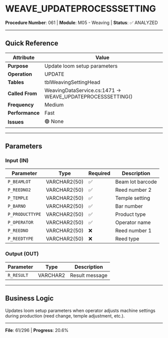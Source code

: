 # WEAVE_UPDATEPROCESSSETTING

**Procedure Number**: 061 | **Module**: M05 - Weaving | **Status**: ✅ ANALYZED

---

## Quick Reference

| Attribute | Value |
|-----------|-------|
| **Purpose** | Update loom setup parameters |
| **Operation** | UPDATE |
| **Tables** | tblWeavingSettingHead |
| **Called From** | WeavingDataService.cs:1471 → WEAVE_UPDATEPROCESSSETTING() |
| **Frequency** | Medium |
| **Performance** | Fast |
| **Issues** | 🟢 None |

---

## Parameters

### Input (IN)

| Parameter | Type | Required | Description |
|-----------|------|----------|-------------|
| `P_BEAMLOT` | VARCHAR2(50) | ✅ | Beam lot barcode |
| `P_REEDNO2` | VARCHAR2(50) | ✅ | Reed number 2 |
| `P_TEMPLE` | VARCHAR2(50) | ✅ | Temple setting |
| `P_BARNO` | VARCHAR2(50) | ✅ | Bar number |
| `P_PRODUCTTYPE` | VARCHAR2(50) | ✅ | Product type |
| `P_OPERATOR` | VARCHAR2(50) | ✅ | Operator name |
| `P_REEDNO` | VARCHAR2(50) | ❌ | Reed number 1 |
| `P_REEDTYPE` | VARCHAR2(50) | ❌ | Reed type |

### Output (OUT)

| Parameter | Type | Description |
|-----------|------|-------------|
| `R_RESULT` | VARCHAR2 | Result message |

---

## Business Logic

Updates loom setup parameters when operator adjusts machine settings during production (reed change, temple adjustment, etc.).

---

**File**: 61/296 | **Progress**: 20.6%
